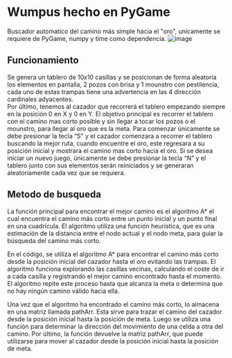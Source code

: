 # Wumpus hecho en PyGame
Buscador automatico del camino más simple hacia el "oro", unicamente se requiere de PyGame, numpy y time como dependencia.
![image](https://github.com/user-attachments/assets/a34589cd-218c-48fd-a2c2-de8b44eea92c)

## Funcionamiento
Se genera un tablero de 10x10 casillas y se posicionan de forma aleatoria los elementos en pantalla, 2 pozos con brisa y 1 mounstro con pestilencia, cada uno de estas trampas tiene una advertencia en las 4 dirección cardinales adyacentes.  
Por último, tenemos al cazador que recorrerá el tablero empezando siempre en la posición 0 en X y 0 en Y.
El objetivo principal es recorrer el tablero con el camino mas corto posible y sin llegar a tocar los pozos o el mounstro, para llegar al oro que es la meta.
Para comenzar únicamente se debe presionar la tecla “S” y el cazador comenzara a recorrer el tablero buscando la mejor ruta, cuando encuentre el oro, este regresara a su posición inicial y mostrara el camino mas corto hacia el oro.
Si se desea iniciar un nuevo juego, únicamente se debe presionar la tecla “N” y el tablero junto con sus elementos serán reiniciados y se generaran aleatoriamente cada vez que se requiera.
 
## Metodo de busqueda
La función principal para encontrar el mejor camino es el algoritmo A* el cual encuentra el camino más corto entre un punto inicial y un punto final en una cuadrícula. El algoritmo utiliza una función heurística, que es una estimación de la distancia entre el nodo actual y el nodo meta, para guiar la búsqueda del camino más corto.

En el código, se utiliza el algoritmo A* para encontrar el camino más corto desde la posición inicial del cazador hasta el oro evitando las trampas. El algoritmo funciona explorando las casillas vecinas, calculando el coste de ir a cada casilla y registrando el mejor camino encontrado hasta el momento. El algoritmo repite este proceso hasta que alcanza la meta o determina que no hay ningún camino válido hacia ella.

Una vez que el algoritmo ha encontrado el camino más corto, lo almacena en una matriz llamada pathArr. Esta sirve para trazar el camino del cazador desde la posición inicial hasta la posición de meta. Luego se utiliza una función para determinar la dirección del movimiento de una celda a otra del camino. Por último, la función devuelve la matriz pathArr, que puede utilizarse para mover al cazador desde la posición inicial hasta la posición de meta.
